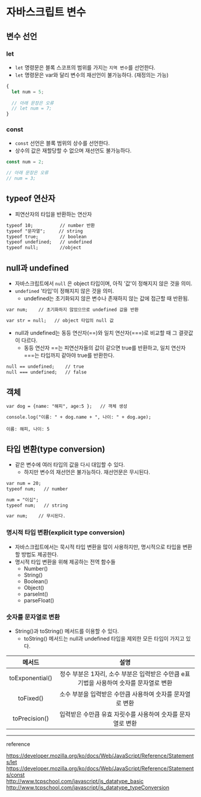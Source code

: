 # 자바스크립트 변수

## 변수 선언

### let

+ `let` 명령문은 블록 스코프의 범위를 가지는 `지역 변수`를 선언한다.
+ `let` 명령문은 var와 달리 변수의 재선언이 불가능하다. (재정의는 가능)

```js
{
  let num = 5;
  
  // 아래 문장은 오류
  // let num = 7;
}
```

### const

+ `const` 선언은 블록 범위의 상수를 선언한다.
+ 상수의 값은 재할당할 수 없으며 재선언도 불가능하다.

```js
const num = 2;

// 아래 문장은 오류
// num = 3;
```

## typeof 연산자

+ 피연산자의 타입을 반환하는 연산자

```html
typeof 10;          // number 반환
typeof "문자열";     // string
typeof true;        // boolean
typeof undefined;   // undefined
typeof null;        //object
```

## null과 undefined

+ 자바스크립트에서 `null` 은 object 타입이며, 아직 '값'이 정해지지 않은 것을 의미.
+ `undefined` '타입'이 정해지지 않은 것을 의미.
  + undefined는 초기화되지 않은 변수나 존재하지 않는 값에 접근할 때 반환됨.

```html
var num;    // 초기화하지 않았으므로 undefined 값을 반환

var str = null;   // object 타입의 null 값
```

+ null과 undefined는 동등 연산자(==)와 일치 연산자(===)로 비교할 때 그 결괏값이 다르다.
  + 동등 연산자 ==는 피연산자들의 값이 같으면 true를 반환하고, 일치 연산자 ===는 타입까지 같아야 true를 반환한다.

```html
null == undefined;    // true
null === undefined;   // false
```

## 객체

```html
var dog = {name: "해피", age:5 };   // 객체 생성

console.log("이름: " + dog.name + ", 나이: " + dog.age);
```

`이름: 해피, 나이: 5`

## 타입 변환(type conversion)

+ 같은 변수에 여러 타입의 값을 다시 대입할 수 있다.
  + 하지만 변수의 재선언은 불가능하다. 재선언문은 무시된다.

```html
var num = 20;
typeof num;   // number

num = "이십";
typeof num;   // string

var num;    // 무시된다.
```

### 명시적 타입 변환(explicit type conversion)

+ 자바스크립트에서는 묵시적 타입 변환을 많이 사용하지만, 명시적으로 타입을 변환할 방법도 제공한다.
+ 명시적 타입 변환을 위해 제공하는 전역 함수들
  + Number()
  + String()
  + Boolean()
  + Object()
  + parseInt()
  + parseFloat()

### 숫자를 문자열로 변환

+ String()과 toString() 메서드를 이용할 수 있다.
  + toString() 메서드는 null과 undefined 타입을 제외한 모든 타입이 가지고 있다.

| 메서드 | 설명 |
| :--: | :--: |
| toExponential() | 정수 부분은 1자리, 소수 부분은 입력받은 수만큼 e표기법을 사용하여 숫자를 문자열로 변환 |
| toFixed() | 소수 부분을 입력받은 수만큼 사용하여 숫자를 문자열로 변환 |
| toPrecision() | 입력받은 수만큼 유효 자릿수를 사용하여 숫자를 문자열로 변환 |

---

reference

https://developer.mozilla.org/ko/docs/Web/JavaScript/Reference/Statements/let <br>
https://developer.mozilla.org/ko/docs/Web/JavaScript/Reference/Statements/const <br>
http://www.tcpschool.com/javascript/js_datatype_basic <br>
http://www.tcpschool.com/javascript/js_datatype_typeConversion
